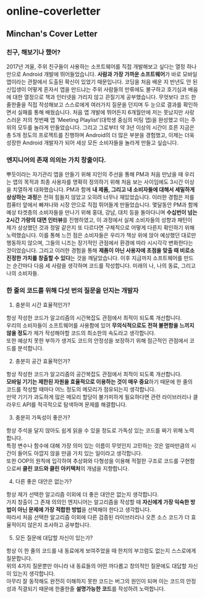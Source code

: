 # online-coverletter
## Minchan's Cover Letter

### 친구, 해보기나 했어?
  
2017년 겨울, 주위 친구들이 사용하는 소프트웨어를 직접 개발해보고 싶다는 열정 하나만으로 Android 개발에 뛰어들었습니다.
**사람과 가장 가까운 소프트웨어**가 바로 모바일 앱이라는 관찰에서 도출된 확신이 있었기 때문입니다.
코딩을 처음 배운 지 반년도 안 된 신입생이 어떻게 혼자서 앱을 만드냐는 주위 사람들의 만류에도 불구하고 호기심과 배움에 대한 열정으로 책과 인터넷을 가리지 않고 끈질기게 공부했습니다.
무엇보다 코드 한줄한줄을 직접 작성해보고 스스로에게 여러가지 질문을 던지며 두 눈으로 결과를 확인하면서 실패를 통해 배웠습니다.
처음 앱 개발에 뛰어든지 6개월만에 저는 못났지만 사랑스러운 저의 첫번째 앱 'Meeting Playlist'(대학생 중심의 미팅 앱)을 완성했고 이는 주위의 모두를 놀라게 만들었습니다.
그리고 그로부터 약 3년 이상의 시간이 흐른 지금은 총 5개 정도의 프로젝트를 진행하며 Android의 더 많은 부분을 경험했고,
이제는 더욱 성장한 Android 개발자가 되어 세상 모든 소비자들을 놀라게 만들고 싶습니다.
  
### 엔지니어의 존재 의의는 가치 창출이다.
  
뿌듯이라는 자기관리 앱을 만들기 위해 지인의 주선을 통해 PM과 처음 만났을 때 우리는 앱의 목적과 최종 사용자를 명확히 정의하기 위해 처음 보는 사이임에도 3시간 이상을 치열하게 대화했습니다.
PM과 함께 **내 제품, 그리고 내 소비자들에 대해서 세밀하게 상상하는 과정**은 전혀 힘들지 않았고 오히려 너무나 재밌었습니다.
이러한 경험은 저를 컴퓨터 앞에서 빠져나와 시장 안으로 직접 뛰어들게 만들었습니다.
몇달동안 PM과 함께 예상 타겟층의 소비자들을 만나기 위해 홍대, 강남, 대치 등을 돌아다니며 **수십번이 넘는 2시간 가량의 대면 인터뷰**를 진행하였고,
이 과정에서 실제 소비자들의 성향과 패턴이 제가 상상했던 것과 정말 같은지 또 다르다면 구체적으로 어떻게 다른지 확인하기 위해 노력했습니다.
이를 통해 느낀 점은 소비자들은 우리가 책상 위에 앉아 예상했던 대로만 행동하지 않으며, 그들의 니즈는 장기적인 관점에서 환경에 따라 시시각각 변화한다는 것이었습니다.
그리고 이러한 경험을 통해 **제품이 아닌 사용자에 초점을 맞출 때 비로소 진정한 가치를 창출할 수 있다**는 것을 깨달았습니다.
이후 지금까지 소프트웨어를 만드는 순간마다 다음 세 사람을 생각하며 코드를 작성합니다.
미래의 나, 나의 동료, 그리고 나의 소비자들.
  
### 한 줄의 코드를 위해 다섯 번의 질문을 던지는 개발자
1. 충분히 시간 효율적인가?  

항상 작성한 코드가 알고리즘의 시간복잡도 관점에서 최적이 되도록 개선합니다.  
우리의 소비자들이 소프트웨어를 사용함에 있어 **무의식적으로도 전혀 불편함을 느끼지 않을 정도**가 제가 작성해야할 코드의 최소한의 속도라고 생각합니다.  
또한 예상치 못한 부하가 생겨도 코드의 안정성을 보장하기 위해 점근적인 관점에서 코드를 분석합니다.  

2. 충분히 공간 효율적인가?  

항상 작성한 코드가 알고리즘의 공간복잡도 관점에서 최적이 되도록 개선합니다.  
**모바일 기기는 제한된 자원을 효율적으로 이용하는 것이 매우 중요**하기 때문에 한 줄의 코드를 작성할 때마다 어느 정도의 메모리가 점유되는지 생각합니다.  
만약 기기가 과도하게 많은 메모리 할당이 불가피하게 필요하다면 관련 라이브러리나 클라우드 API를 적극적으로 탐색하며 문제를 해결합니다.  

3. 충분히 가독성이 좋은가?

항상 주석을 달지 않아도 쉽게 읽을 수 있을 정도로 가독성 있는 코드를 짜기 위해 노력합니다.  
특정 변수나 함수에 대해 가장 의미 있는 이름이 무엇인지 고민하는 것은 얼마만큼의 시간이 들어도 아깝지 않을 만큼 가치 있는 일이라고 생각합니다.  
또한 OOP의 원칙에 입각하여 추상화와 다형성을 이용해 적절한 구조로 코드를 구현함으로써 **클린 코드와 클린 아키텍처**의 개념을 지향합니다.  

4. 다른 좋은 대안은 없는가?  

항상 제가 선택한 알고리즘 이외에 더 좋은 대안은 없는지 생각합니다.  
가치 창출이 그 존재 의의인 엔지니어는 알고리즘을 작성할 때 **자신에게 가장 익숙한 방법이 아닌 문제에 가장 적합한 방법**을 선택해야 한다고 생각합니다.  
따라서 처음 선택한 알고리즘 이외에 다른 검증된 라이브러리나 오픈 소스 코드가 더 효율적이지 않은지 조사하고 공부합니다.  

5. 모든 질문에 대답할 자신이 있는가?  

항상 이 한 줄의 코드를 내 동료에게 보여주었을 때 한치의 부끄럼도 없는지 스스로에게 질문합니다.  
위의 4가지 질문뿐만 아니라 내 동료들의 어떤 까다롭고 창의적인 질문에도 대답할 자신이 있는지 생각합니다.  
아무리 잘 동작해도 완전히 이해하지 못한 코드는 버그의 원인이 되며 이는 코드의 안정성과 직결되기 때문에 한줄한줄 **설명가능한 코드**를 작성하려 노력합니다.  
